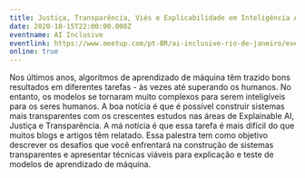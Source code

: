 ```yaml
---
title: Justiça, Transparência, Viés e Explicabilidade em Inteligência Artificial
date: 2020-10-15T22:00:00.000Z
eventname: AI Inclusive
eventlink: https://www.meetup.com/pt-BR/ai-inclusive-rio-de-janeiro/events/273591587/
online: true
---
```

Nos últimos anos, algoritmos de aprendizado de máquina têm trazido bons resultados em diferentes tarefas - às vezes até superando os humanos. No entanto, os modelos se tornaram muito complexos para serem inteligíveis para os seres humanos. A boa notícia é que é possível construir sistemas mais transparentes com os crescentes estudos nas áreas de Explainable AI, Justiça e Transparência. A má notícia é que essa tarefa é mais difícil do que muitos blogs e artigos têm relatado. Essa palestra tem como objetivo descrever os desafios que você enfrentará na construção de sistemas transparentes e apresentar técnicas viáveis ​​para explicação e teste de modelos de aprendizado de máquina.